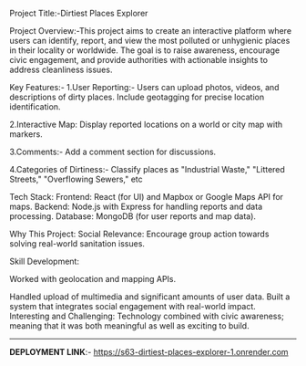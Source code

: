 Project Title:-Dirtiest Places Explorer

Project Overview:-This project aims to create an interactive platform where users can identify, report, and view the most polluted or unhygienic places in their locality or worldwide. The goal is to raise awareness, encourage civic engagement, and provide authorities with actionable insights to address cleanliness issues.

Key Features:- 1.User Reporting:- Users can upload photos, videos, and descriptions of dirty places. Include geotagging for precise location identification.

2.Interactive Map: Display reported locations on a world or city map with markers.

3.Comments:- Add a comment section for discussions.

4.Categories of Dirtiness:- Classify places as "Industrial Waste," "Littered Streets," "Overflowing Sewers," etc

Tech Stack: Frontend: React (for UI) and Mapbox or Google Maps API for maps. Backend: Node.js with Express for handling reports and data processing. Database: MongoDB (for user reports and map data).

Why This Project: Social Relevance: Encourage group action towards solving real-world sanitation issues.

Skill Development:

Worked with geolocation and mapping APIs.

Handled upload of multimedia and significant amounts of user data. Built a system that integrates social engagement with real-world impact. Interesting and Challenging: Technology combined with civic awareness; meaning that it was both meaningful as well as exciting to build.



---------------


**DEPLOYMENT LINK**:- https://s63-dirtiest-places-explorer-1.onrender.com